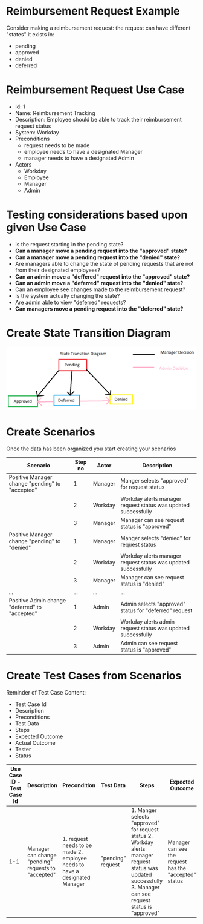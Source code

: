 # Reimbursement Request Example
Consider making a reimbursement request: the request can have different "states" it exists in:
- pending
- approved
- denied
- deferred 

# Reimbursement Request Use Case
- Id: 1
- Name: Reimbursement Tracking
- Description: Employee should be able to track their reimbursement request status
- System: Workday
- Preconditions
    - request needs to be made
    - employee needs to have a designated Manager
    - manager needs to have a designated Admin
- Actors
    - Workday
    - Employee
    - Manager
    - Admin

# Testing considerations based upon given Use Case
- Is the request starting in the pending state?
- **Can a manager move a pending request into the "approved" state?**
- **Can a manager move a pending request into the "denied" state?**
- Are managers able to change the state of pending requests that are not from their designated employees?
- **Can an admin move a "deffered" request into the "approved" state?**
- **Can an admin move a "deferred" request into the "denied" state?**
- Can an employee see changes made to the reimbursement request?
- Is the system actually changing the state?
- Are admin able to view "deferred" requests?
- **Can managers move a pending request into the "deferred" state?**

# Create State Transition Diagram
![State Transition Diagram](State-Transition-Diagram-Example.png)

# Create Scenarios
Once the data has been organized you start creating your scenarios

|Scenario| Step no |Actor | Description|
|--------|---------|------|------------|
|Positive Manager change "pending" to "accepted"|1|Manager|Manger selects "approved" for request status|
||2|Workday|Workday alerts manager request status was updated successfully|
||3|Manager|Manager can see request status is "approved"|
|Positive Manager change "pending" to "denied"|1|Manager|Manger selects "denied" for request status|
||2|Workday|Workday alerts manager request status was updated successfully|
||3|Manager|Manager can see request status is "denied"|
|...|...|...|...|
|Positive Admin change "deferred" to "accepted"|1|Admin|Admin selects "approved" status  for "deferred" request|
||2|Workday|Workday alerts admin request status was updated successfully|
||3|Admin|Admin can see request status is "approved"|

# Create Test Cases from Scenarios
Reminder of Test Case Content:
- Test Case Id
- Description
- Preconditions
- Test Data
- Steps
- Expected Outcome
- Actual Outcome
- Tester
- Status

|Use Case ID - Test Case Id|Description|Precondition|Test Data|Steps|Expected Outcome|Actual Outcome|Tester|Status|
|--------------------------|-----------|------------|---------|-----|----------------|--------------|------|------|
|1-1|Manager can change "pending" requests to "accepted"|1. request needs to be made 2. employee needs to have a designated Manager|"pending" request|1. Manger selects "approved" for request status 2. Workday alerts manager request status was updated successfully 3. Manager can see request status is "approved"|Manager can see the request has the "accepted" status|TBD|TBD|Untested|
